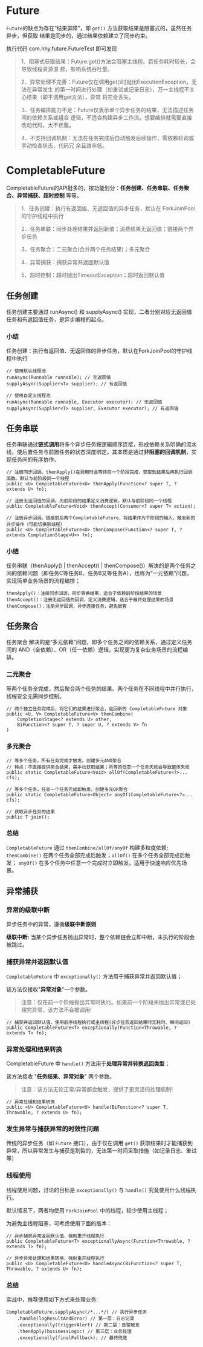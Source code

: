 # Future
`Future`的缺点为存在“结果屏障”，即 `get()` 方法获取结果是阻塞式的，虽然任务异步，但获取
结果是同步的，通过结果依赖建立了同步约束。 

执行代码 com.hhy.future.FutureTest 即可发现
>1．阻塞式获取结果：Future.get()方法会阻塞主线程。若任务耗时较长，会导致线程资源浪
费，影响系统吞吐量。
> 
> 2．异常处理不完善：Future仅在调用get()时抛出ExecutionException，无法在异常发生
的第一时间进行处理（如重试或记录日志），万一主线程不关心结果（即不调用get方法），异常
将完全丢失。
> 
> 3．任务编排能力不足：Future仅表示单个异步任务的结果，无法描述任务间的依赖关系或组合
逻辑，不适合构建异步工作流。想要编排就需要直接改动代码，太不优雅。
> 
> 4．不支持回调机制：无法在任务完成后自动触发后续操作，需依赖轮询或手动检查状态，代码冗
余且效率低。

# CompletableFuture
CompletableFuture的APl挺多的，按功能划分：**任务创建、任务串联、任务聚合、异常捕获、超时控制** 等等。
> 1．任务创建：执行有返回值、无返回值的异步任务，默认在 ForkJoinPool 的守护线程中执行
>
> 2．任务串联：同步处理结果并返回新值；消费结果无返回值；链接两个异步任务 
> 
> 3．任务聚合：二元聚合(合并两个任务结果)；多元聚合 
> 
> 4．异常捕获：捕获异常并返回默认值 
> 
> 5．超时控制：超时抛出TimeoutException；超时返回默认值

## 任务创建
任务创建主要通过 runAsync() 和 supplyAsync() 实现，二者分别对应无返回值任务和有返回值任务，是异步编程的起点。
### 小结
任务创建：执行有返回值、无返回值的异步任务，默认在ForkJoinPool的守护线程中执行
~~~
// 使用默认线程池
runAsync(Runnable runnable); // 无返回值
supplyAsync(Supplier<T> supplier); // 有返回值

// 使用自定义线程池
runAsync(Runnable runnable, Executor executor); // 无返回值
supplyAsync(Supplier<T> supplier, Executor executor); // 有返回值
~~~

## 任务串联
任务串联通过**链式调用**将多个异步任务按逻辑顺序连接，形成依赖关系明确的流水线，使后置任务与前置任务的状态深度绑定。其本质是通过**非阻塞的回调机制**，实现任务间的有序协作。
~~~
// 注册同步回调。thenApply()在调用时会等待前一个阶段完成，获取到结果后再执行回调函数。默认与前阶段同一个线程
public <U> CompletableFuture<U> thenApply(Function<? super T, ? extends U> fn);

// 注册无返回值的回调。为前阶段的结果定义消费逻辑，默认与前阶段同一个线程
public CompletableFuture<Void> thenAccept(Consumer<? super T> action);

// 注册异步回调。链接前后两个CompletableFuture，将结果作为下阶段的输入，触发新的异步操作（可能切换新线程）
public <U> CompletableFuture<U> thenCompose(Function<? super T, ? extends CompletionStage<U>> fn);
~~~
### 小结
任务串联（thenApply() | thenAccept() | thenCompose()）解决的是两个任务之间的依赖问题（即任务C等任务B、任务B又等任务A），也称为“一元依赖”问题，实现简单业务场景的流程编排；
~~~
thenApply()：注册同步回调，同步转换结果，适合于依赖前阶段结果的场景
thenAccept()：注册无返回值的回调，定义消费逻辑，适合于最终处理结果的场景
thenCompose()：注册异步回调，异步连接任务，避免嵌套
~~~

## 任务聚合
任务聚合 解决的是“多元依赖”问题，即多个任务之间的依赖关系，通过定义任务间的 AND（全依赖）、OR（任一依赖）逻辑，实现更为复杂业务场景的流程编排。

### 二元聚合
等两个任务全完成，然后聚合两个任务的结果。两个任务在不同线程中并行执行，线程安全无需同步控制。
~~~
// 两个独立任务完成后，将它们的结果进行聚合，返回新的 CompletableFuture 对象
public <U, V> CompletableFuture<V> thenCombine(
    CompletionStage<? extends U> other,
    BiFunction<? super T, ? super U, ? extends V> fn
)
~~~

### 多元聚合
~~~
// 等多个任务，所有任务完成才触发。创建多元AND聚合
// 特点：不直接提供聚合结果，需手动获取结果；所等的任意一个任务失败会导致整体失败
public static CompletableFuture<Void> allOf(CompletableFuture<?>... cfs);

// 等多个任务，任意一个任务完成即触发。创建多元OR聚合
public static CompletableFuture<Object> anyOf(CompletableFuture<?>... cfs);
~~~
~~~
// 获取异步任务的结果
public T join();
~~~

### 总结
`CompletableFuture` 通过 `thenCombine/allOf/anyOf` 构建多粒度依赖;
`thenCombine()` 在两个任务全部完成后触发；`allOf()` 在多个任务全部完成后触发；
`anyOf()` 在多个任务中任意一个完成时立即触发，适用于快速响应优先场景。

## 异常捕获
### 异常的级联中断
异步任务中的异常，遵循**级联中断原则**

**级联中断:** 当某个异步任务抛出异常时，整个依赖链会立即中断，未执行的阶段会被跳过。

### 捕获异常并返回默认值
`CompletableFuture` 中 `exceptionally()` 方法用于捕获异常并返回默认值；

该方法仅接收"**异常对象**"一个参数。

>注意：仅在前一个阶段抛出异常时执行。如果前一个阶段未抛出异常或已处理完异常，该方法不会被调用!
~~~
// 捕获并返回默认值，使用前序线程执行或主线程(异步任务返回结果时无耗时、瞬间返回)
public CompletableFuture<T> exceptionally(Function<Throwable, ? extends T> fn);
~~~

### 异常处理和结果转换
CompletableFuture 中 `handle()` 方法用于**处理异常并转换返回类型**；

该方法接收 "**任务结果、异常对象**" 两个参数。
>注意：该方法无论正常/异常都会触发，提供了更灵活的处理机制!
~~~
// 异常处理和结果转换
public <U> CompletableFuture<U> handle(BiFunction<? super T, Throwable, ? extends U> fn);
~~~

### 发生异常与捕获异常的时效性问题
传统的异步任务（如 `Future` 接口），由于仅在调用 `get()` 获取结果时才能捕获到异常，所以异常发生与捕获是割裂的，无法第一时间采取措施（如记录日志、重试等）

### 线程使用
线程使用问题，讨论的目标是 `exceptionally()` 与 `handle()` 究竟使用什么线程执行。

默认情况下，两者均使用 `ForkJoinPool` 中的线程，较少使用主线程；

为避免主线程阻塞，可考虑使用下面的版本：

~~~
// 异步捕获异常返回默认值，强制重开线程执行
public CompletableFuture<T> exceptionallyAsync(Function<Throwable, ? extends T> fn);

// 异步异常处理和结果转换，强制重开线程执行
public <U> CompletableFuture<U> handleAsync(BiFunction<? super T, Throwable, ? extends U> fn);
~~~

### 总结
实战中，推荐使用如下方式来处理业务:
~~~
CompletableFuture.supplyAsync(/*...*/) // 执行异步任务
    .handle(logResultAndError) // 第一层：日志记录
    .exceptionally(triggerAlert) // 第二层：告警触发
    .thenApply(businessLogic) // 第三层：业务处理
    .exceptionally(finalFallback); // 最终兜底
~~~

